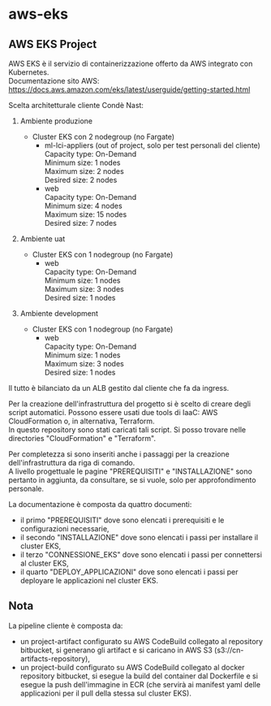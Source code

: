 # aws-eks

## AWS EKS Project

AWS EKS è il servizio di containerizzazione offerto da AWS integrato con Kubernetes.  
Documentazione sito AWS: https://docs.aws.amazon.com/eks/latest/userguide/getting-started.html  

Scelta architetturale cliente Condè Nast:  

1. Ambiente produzione
	- Cluster EKS con 2 nodegroup (no Fargate)
	  - ml-lci-appliers (out of project, solo per test personali del cliente)  
		Capacity type: On-Demand  
		Minimum size:   1 nodes  
		Maximum size:   2 nodes  
		Desired size:   2 nodes  
	  - web  
		Capacity type: On-Demand  
		Minimum size:   4 nodes  
		Maximum size:  15 nodes  
		Desired size:   7 nodes  

2. Ambiente uat
	- Cluster EKS con 1 nodegroup (no Fargate)
	  - web  
		Capacity type: On-Demand  
		Minimum size:   1 nodes  
		Maximum size:   3 nodes  
		Desired size:   1 nodes  

3. Ambiente development
	- Cluster EKS con 1 nodegroup (no Fargate)
	  - web  
		Capacity type: On-Demand  
		Minimum size:   1 nodes  
		Maximum size:   3 nodes  
		Desired size:   1 nodes  

Il tutto è bilanciato da un ALB gestito dal cliente che fa da ingress.

Per la creazione dell'infrastruttura del progetto si è scelto di creare degli script automatici. Possono essere usati due tools di IaaC: AWS CloudFormation o, in alternativa, Terraform.  
In questo repository sono stati caricati tali script. Si posso trovare nelle directories "CloudFormation" e "Terraform".  

Per completezza si sono inseriti anche i passaggi per la creazione dell'infrastruttura da riga di comando.  
A livello progettuale le pagine "PREREQUISITI" e "INSTALLAZIONE" sono pertanto in aggiunta, da consultare, se si vuole, solo per approfondimento personale.  

La documentazione è composta da quattro documenti:  
- il primo "PREREQUISITI" dove sono elencati i prerequisiti e le configurazioni necessarie,  
- il secondo "INSTALLAZIONE" dove sono elencati i passi per installare il cluster EKS,  
- il terzo "CONNESSIONE_EKS" dove sono elencati i passi per connettersi al cluster EKS,  
- il quarto "DEPLOY_APPLICAZIONI" dove sono elencati i passi per deployare le applicazioni nel cluster EKS.  

## Nota
La pipeline cliente è composta da:  
- un project-artifact configurato su AWS CodeBuild collegato al repository bitbucket, si generano gli artifact e si caricano in AWS S3 (s3://cn-artifacts-repository),  
- un project-build configurato su AWS CodeBuild collegato al docker repository bitbucket, si esegue la build del container dal Dockerfile e si esegue la push dell'immagine in ECR (che servirà ai manifest yaml delle applicazioni per il pull della stessa sul cluster EKS).  
